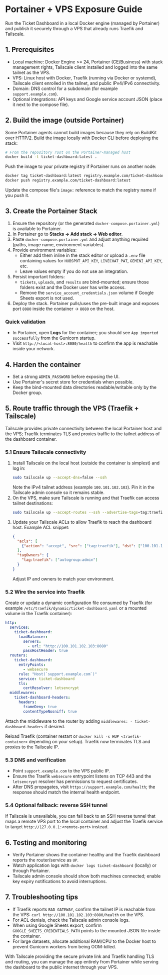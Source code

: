 # Portainer + VPS Exposure Guide

Run the Ticket Dashboard in a local Docker engine (managed by Portainer) and publish it securely through a VPS that already runs Traefik and Tailscale.

## 1. Prerequisites
- Local machine: Docker Engine >= 24, Portainer (CE/Business) with stack management rights, Tailscale client installed and logged into the same tailnet as the VPS.
- VPS: Linux host with Docker, Traefik (running via Docker or systemd), Tailscale client enrolled in the tailnet, and public IPv4/IPv6 connectivity.
- Domain: DNS control for a subdomain (for example `support.example.com`).
- Optional integrations: API keys and Google service account JSON (place it next to the compose file).

## 2. Build the image (outside Portainer)
Some Portainer agents cannot build images because they rely on BuildKit over HTTP/2. Build the image locally with Docker CLI before deploying the stack:
```bash
# From the repository root on the Portainer-managed host
docker build -t ticket-dashboard:latest .
```
Push the image to your private registry if Portainer runs on another node:
```bash
docker tag ticket-dashboard:latest registry.example.com/ticket-dashboard:latest
docker push registry.example.com/ticket-dashboard:latest
```
Update the compose file's `image:` reference to match the registry name if you push it.

## 3. Create the Portainer Stack
1. Ensure the repository (or the generated `docker-compose.portainer.yml`) is available to Portainer.
2. In Portainer go to **Stacks → Add stack → Web editor**.
3. Paste `docker-compose.portainer.yml` and adjust anything required (paths, image name, environment variables).
4. Provide environment variables:
   - Either add them inline in the stack editor or upload a `.env` file containing values for `HUBSPOT_API_KEY`, `LIVECHAT_PAT`, `GEMINI_API_KEY`, etc.
   - Leave values empty if you do not use an integration.
5. Persist important folders:
   - `tickets`, `uploads`, and `results` are bind-mounted; ensure those folders exist and the Docker user has write access.
   - Remove the `service_account_credentials.json` volume if Google Sheets export is not used.
6. Deploy the stack. Portainer pulls/uses the pre-built image and exposes port `8080` inside the container → `8080` on the host.

### Quick validation
- In Portainer, open **Logs** for the container; you should see `App imported successfully` from the Gunicorn startup.
- Visit `http://<local-host>:8080/health` to confirm the app is reachable inside your network.

## 4. Harden the container
- Set a strong `ADMIN_PASSWORD` before exposing the UI.
- Use Portainer's secret store for credentials when possible.
- Keep the bind-mounted data directories readable/writable only by the Docker group.

## 5. Route traffic through the VPS (Traefik + Tailscale)
Tailscale provides private connectivity between the local Portainer host and the VPS; Traefik terminates TLS and proxies traffic to the tailnet address of the dashboard container.

### 5.1 Ensure Tailscale connectivity
1. Install Tailscale on the local host (outside the container is simplest) and log in:
   ```bash
   sudo tailscale up --accept-dns=false --ssh
   ```
   Note the IPv4 tailnet address (example `100.101.102.103`). Pin it in the Tailscale admin console so it remains stable.
2. On the VPS, make sure Tailscale is running and that Traefik can access tailnet destinations:
   ```bash
   sudo tailscale up --accept-routes --ssh --advertise-tags=tag:traefik
   ```
3. Update your Tailscale ACLs to allow Traefik to reach the dashboard host. Example ACL snippet:
   ```json
   {
     "acls": [
       {"action": "accept", "src": ["tag:traefik"], "dst": ["100.101.102.103:8080"]}
     ],
     "tagOwners": {
       "tag:traefik": ["autogroup:admin"]
     }
   }
   ```
   Adjust IP and owners to match your environment.

### 5.2 Wire the service into Traefik
Create or update a dynamic configuration file consumed by Traefik (for example `/etc/traefik/dynamic/ticket-dashboard.yaml` or a mounted volume in the Traefik container):
```yaml
http:
  services:
    ticket-dashboard:
      loadBalancer:
        servers:
          - url: "http://100.101.102.103:8080"
        passHostHeader: true
  routers:
    ticket-dashboard:
      entryPoints:
        - websecure
      rule: "Host(`support.example.com`)"
      service: ticket-dashboard
      tls:
        certResolver: letsencrypt
  middlewares:
    ticket-dashboard-headers:
      headers:
        frameDeny: true
        contentTypeNosniff: true
```
Attach the middleware to the router by adding `middlewares: - ticket-dashboard-headers` if desired.

Reload Traefik (container restart or `docker kill -s HUP <traefik-container>` depending on your setup). Traefik now terminates TLS and proxies to the Tailscale IP.

### 5.3 DNS and verification
- Point `support.example.com` to the VPS public IP.
- Ensure the Traefik `websecure` entrypoint listens on TCP 443 and the `letsencrypt` resolver has permissions to request certificates.
- After DNS propagates, visit `https://support.example.com/health`; the response should match the internal health endpoint.

### 5.4 Optional fallback: reverse SSH tunnel
If Tailscale is unavailable, you can fall back to an SSH reverse tunnel that maps a remote VPS port to the local container and adjust the Traefik service to target `http://127.0.0.1:<remote-port>` instead.

## 6. Testing and monitoring
- Verify Portainer shows the container healthy and the Traefik dashboard reports the router/service as `UP`.
- Watch application logs with `docker logs ticket-dashboard` (locally) or through Portainer.
- Tailscale admin console should show both machines connected; enable key expiry notifications to avoid interruptions.

## 7. Troubleshooting tips
- If Traefik reports `BAD GATEWAY`, confirm the tailnet IP is reachable from the VPS: `curl http://100.101.102.103:8080/health` on the VPS.
- For ACL denials, check the Tailscale admin console logs.
- When using Google Sheets export, confirm `GOOGLE_SHEETS_CREDENTIALS_PATH` points to the mounted JSON file inside the container.
- For large datasets, allocate additional RAM/CPU to the Docker host to prevent Gunicorn workers from being OOM-killed.

With Tailscale providing the secure private link and Traefik handling TLS and routing, you can manage the app entirely from Portainer while serving the dashboard to the public internet through your VPS.
